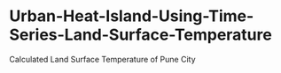 # Urban-Heat-Island-Using-Time-Series-Land-Surface-Temperature
Calculated Land Surface Temperature of Pune City 
